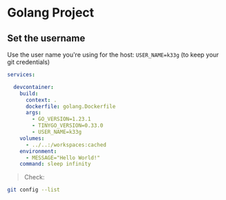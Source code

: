 # Golang Project

## Set the username

Use the user name you're using for the host: `USER_NAME=k33g` (to keep your git credentials)

```yaml
services:

  devcontainer:
    build:
      context: .
      dockerfile: golang.Dockerfile
      args:
        - GO_VERSION=1.23.1
        - TINYGO_VERSION=0.33.0
        - USER_NAME=k33g
    volumes:
      - ../..:/workspaces:cached      
    environment:
      - MESSAGE="Hello World!"
    command: sleep infinity
```

> Check:
```bash
git config --list
```
